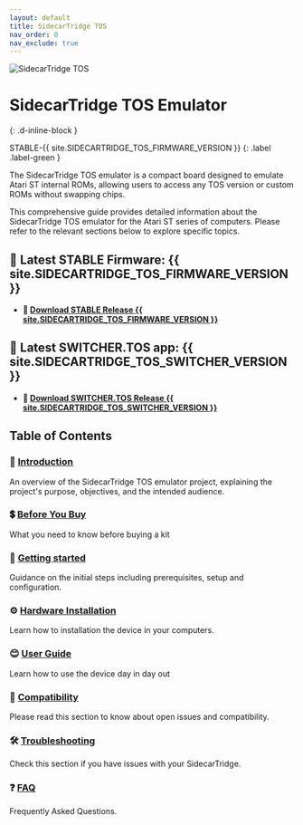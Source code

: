 ```yaml
---
layout: default
title: SidecarTridge TOS
nav_order: 0
nav_exclude: true
---
```



![SidecarTridge TOS](/sidecartridge-tos/assets/images/sidecartridge-kit.png)

# SidecarTridge TOS Emulator 
{: .d-inline-block }

STABLE-{{ site.SIDECARTRIDGE_TOS_FIRMWARE_VERSION }}
{: .label .label-green }

The SidecarTridge TOS emulator is a compact board designed to emulate Atari ST internal ROMs, allowing users to access any TOS version or custom ROMs without swapping chips. 

This comprehensive guide provides detailed information about the SidecarTridge TOS emulator for the Atari ST series of computers. Please refer to the relevant sections below to explore specific topics.

## 🚀 Latest STABLE Firmware: {{ site.SIDECARTRIDGE_TOS_FIRMWARE_VERSION }}
* **💾 [Download STABLE Release {{ site.SIDECARTRIDGE_TOS_FIRMWARE_VERSION }}](https://sidecartridge.com/downloads)**

## 🚀 Latest SWITCHER.TOS app: {{ site.SIDECARTRIDGE_TOS_SWITCHER_VERSION }}
* **💾 [Download SWITCHER.TOS Release {{ site.SIDECARTRIDGE_TOS_SWITCHER_VERSION }}](https://sidecartridge.com/downloads)**

## Table of Contents

<h3>📘 <a href="/sidecartridge-tos/introduction/">Introduction</a></h3>
<p>An overview of the SidecarTridge TOS emulator project, explaining the project's purpose, objectives, and the intended audience.</p>

<h3>💲 <a href="/sidecartridge-tos/before-buy/">Before You Buy</a></h3>
<p>What you need to know before buying a kit</p>

<h3>🚀 <a href="/sidecartridge-tos/getting-started/">Getting started</a></h3>
<p>Guidance on the initial steps including prerequisites, setup and configuration.</p>

<h3>⚙️ <a href="/sidecartridge-tos/hardware-installation/">Hardware Installation</a></h3>
<p>Learn how to installation the device in your computers.</p>

<h3>😊 <a href="/sidecartridge-tos/user-guide/">User Guide</a></h3>
<p>Learn how to use the device day in day out</p>

<h3>🤝 <a href="/sidecartridge-tos/compatibility/">Compatibility</a></h3>
<p>Please read this section to know about open issues and compatibility.</p>

<h3>🛠️ <a href="/sidecartridge-tos/troubleshooting/">Troubleshooting</a></h3>
<p>Check this section if you have issues with your SidecarTridge.</p>

<h3>❓ <a href="/sidecartridge-tos/faq/">FAQ</a></h3>
<p>Frequently Asked Questions.</p>

